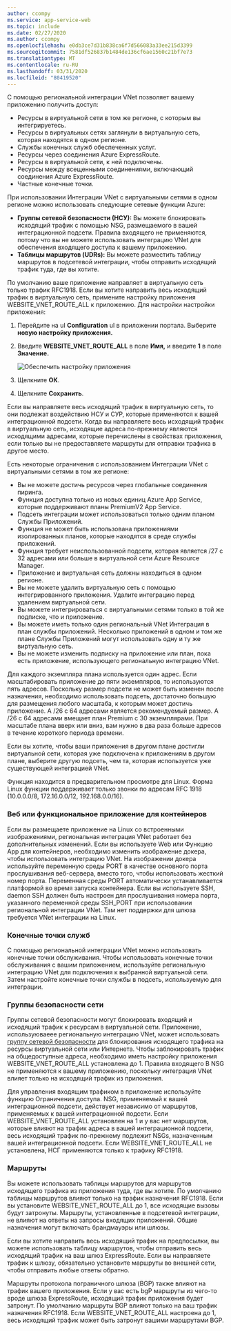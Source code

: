 ```yaml
---
author: ccompy
ms.service: app-service-web
ms.topic: include
ms.date: 02/27/2020
ms.author: ccompy
ms.openlocfilehash: e0db3ce7d31b838ca6f7d566083a33ee215d3399
ms.sourcegitcommit: 7581df526837b1484de136cf6ae1560c21bf7e73
ms.translationtype: MT
ms.contentlocale: ru-RU
ms.lasthandoff: 03/31/2020
ms.locfileid: "80419520"
---
```

С помощью региональной интеграции VNet позволяет вашему приложению получить доступ:

* Ресурсы в виртуальной сети в том же регионе, с которым вы интегрируетесь.
* Ресурсы в виртуальных сетях заглянули в виртуальную сеть, которая находятся в одном регионе.
* Службы конечных служб обеспеченных услуг.
* Ресурсы через соединения Azure ExpressRoute.
* Ресурсы в виртуальной сети, к ней подключены.
* Ресурсы между всещенными соединениями, включающий соединения Azure ExpressRoute.
* Частные конечные точки.

При использовании Интеграции VNet с виртуальными сетями в одном регионе можно использовать следующие сетевые функции Azure:

* **Группы сетевой безопасности (НСУ):** Вы можете блокировать исходящий трафик с помощью NSG, размещаемого в вашей интеграционной подсети. Правила входящего не применяются, потому что вы не можете использовать интеграцию VNet для обеспечения входящего доступа к вашему приложению.
* **Таблицы маршрутов (UDRs):** Вы можете разместить таблицу маршрутов в подсетевой интеграции, чтобы отправить исходящий трафик туда, где вы хотите.

По умолчанию ваше приложение направляет в виртуальную сеть только трафик RFC1918. Если вы хотите направить весь исходящий трафик в виртуальную сеть, примените настройку приложения WEBSITE_VNET_ROUTE_ALL к приложению. Для настройки настройки приложения:

1. Перейдите на uI **Configuration** uI в приложении портала. Выберите **новую настройку приложения.**
1. Введите **WEBSITE_VNET_ROUTE_ALL** в поле **Имя,** и введите **1** в поле **Значение.**

   ![Обеспечить настройку приложения][4]

1. Щелкните **ОК**.
1. Щелкните **Сохранить**.

Если вы направляете весь исходящий трафик в виртуальную сеть, то они подлежат воздействию НСУ и СУР, которые применяются к вашей интеграционной подсети. Когда вы направляете весь исходящий трафик в виртуальную сеть, исходящие адреса по-прежнему являются исходящими адресами, которые перечислены в свойствах приложения, если только вы не предоставляете маршруты для отправки трафика в другое место.

Есть некоторые ограничения с использованием Интеграции VNet с виртуальными сетями в том же регионе:

* Вы не можете достичь ресурсов через глобальные соединения пиринга.
* Функция доступна только из новых единиц Azure App Service, которые поддерживают планы PremiumV2 App Service.
* Подсеть интеграции может использоваться только одним планом Службы Приложений.
* Функция не может быть использована приложениями изолированных планов, которые находятся в среде службы приложений.
* Функция требует неиспользованной подсети, которая является /27 с 32 адресами или больше в виртуальной сети Azure Resource Manager.
* Приложение и виртуальная сеть должны находиться в одном регионе.
* Вы не можете удалить виртуальную сеть с помощью интегрированного приложения. Удалите интеграцию перед удалением виртуальной сети.
* Вы можете интегрироваться с виртуальными сетями только в той же подписке, что и приложение.
* Вы можете иметь только один региональный VNet Интеграция в план службы приложений. Несколько приложений в одном и том же плане Службы Приложений могут использовать одну и ту же виртуальную сеть.
* Вы не можете изменить подписку на приложение или план, пока есть приложение, использующего региональную интеграцию VNet.

Для каждого экземпляра плана используется один адрес. Если масштабировать приложение до пяти экземпляров, то используются пять адресов. Поскольку размер подсети не может быть изменен после назначения, необходимо использовать подсеть, достаточно большую для размещения любого масштаба, к которым может достичь приложение. A /26 с 64 адресами является рекомендуемый размер. A /26 с 64 адресами вмещает план Premium с 30 экземплярами. При масштабе плана вверх или вниз, вам нужно в два раза больше адресов в течение короткого периода времени.

Если вы хотите, чтобы ваши приложения в другом плане достигли виртуальной сети, которая уже подключена к приложениям в другом плане, выберите другую подсеть, чем та, которая используется уже существующей интеграцией VNet.

Функция находится в предварительном просмотре для Linux. Форма Linux функции поддерживает только звонки по адресам RFC 1918 (10.0.0.0/8, 172.16.0.0/12, 192.168.0.0/16).

### <a name="web-or-function-app-for-containers"></a>Веб или функциональное приложение для контейнеров

Если вы размещаете приложение на Linux со встроенными изображениями, региональная интеграция VNet работает без дополнительных изменений. Если вы используете Web или Функцию App для контейнеров, необходимо изменить изображение докера, чтобы использовать интеграцию VNet. На изображении докера используйте переменную среды PORT в качестве основного порта прослушивания веб-сервера, вместо того, чтобы использовать жесткий номер порта. Переменная среды PORT автоматически устанавливается платформой во время запуска контейнера. Если вы используете SSH, daemon SSH должен быть настроен для прослушивания номера порта, указанного переменной среды SSH_PORT при использовании региональной интеграции VNet. Там нет поддержки для шлюза требуется VNet интеграции на Linux.

### <a name="service-endpoints"></a>Конечные точки служб

С помощью региональной интеграции VNet можно использовать конечные точки обслуживания. Чтобы использовать конечные точки обслуживания с вашим приложением, используйте региональную интеграцию VNet для подключения к выбранной виртуальной сети. Затем настройте конечные точки службы в подсеть, используемую для интеграции.

### <a name="network-security-groups"></a>Группы безопасности сети

Группы сетевой безопасности могут блокировать входящий и исходящий трафик к ресурсам в виртуальной сети. Приложение, используюваеее региональную интеграцию VNet, может использовать [группу сетевой безопасности][VNETnsg] для блокирования исходящего трафика на ресурсы виртуальной сети или Интернета. Чтобы заблокировать трафик на общедоступные адреса, необходимо иметь настройку приложения WEBSITE_VNET_ROUTE_ALL установлена до 1. Правила входящего В NSG не применяются к вашему приложению, поскольку интеграция VNet влияет только на исходящий трафик из приложения.

Для управления входящим трафиком в приложение используйте функцию Ограничения доступа. NSG, применяемый к вашей интеграционной подсети, действует независимо от маршрутов, применяемых к вашей интеграционной подсети. Если WEBSITE_VNET_ROUTE_ALL установлен на 1 и у вас нет маршрутов, которые влияют на трафик адреса в вашей интеграционной подсети, весь исходящий трафик по-прежнему подлежит NSGs, назначенным вашей интеграционной подсети. Если WEBSITE_VNET_ROUTE_ALL не установлена, НСГ применяются только к трафику RFC1918.

### <a name="routes"></a>Маршруты

Вы можете использовать таблицы маршрутов для маршрутов исходящего трафика из приложения туда, где вы хотите. По умолчанию таблицы маршрутов влияют только на трафик назначения RFC1918. Если вы установите WEBSITE_VNET_ROUTE_ALL до 1, все исходящие вызовы будут затронуты. Маршруты, установленные в подсетевой интеграции, не влияют на ответы на запросы входящих приложений. Общие назначения могут включать брандмауэры или шлюзы.

Если вы хотите направить весь исходящий трафик на предпосылки, вы можете использовать таблицу маршрутов, чтобы отправить весь исходящий трафик на ваш шлюз ExpressRoute. Если вы направляете трафик к шлюзу, обязательно установите маршруты во внешней сети, чтобы отправить любые ответы обратно.

Маршруты протокола пограничного шлюза (BGP) также влияют на трафик вашего приложения. Если у вас есть bgP маршруты из чего-то вроде шлюза ExpressRoute, исходящий трафик приложения будет затронут. По умолчанию маршруты BGP влияют только на ваш трафик назначения RFC1918. Если WEBSITE_VNET_ROUTE_ALL настроена до 1, весь исходящий трафик может быть затронут вашими маршрутами BGP.


<!--Image references-->
[4]: ../includes/media/web-sites-integrate-with-vnet/vnetint-appsetting.png

<!--Links-->
[VNETnsg]: https://docs.microsoft.com/azure/virtual-network/security-overview/